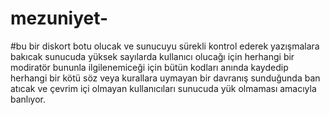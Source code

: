 # mezuniyet-

#bu bir diskort botu olucak ve sunucuyu sürekli kontrol ederek yazışmalara bakıcak sunucuda yüksek sayılarda kullanıcı 
olucağı için herhangi bir modiratör bununla ilgilenemiceği için bütün kodları anında kaydedip herhangi bir kötü söz veya 
kurallara uymayan bir davranış sunduğunda ban atıcak ve çevrim içi olmayan kullanıcıları sunucuda yük olmaması amacıyla 
banlıyor.
